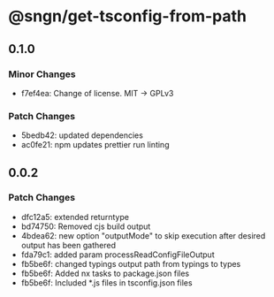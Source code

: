 # @sngn/get-tsconfig-from-path

## 0.1.0

### Minor Changes

- f7ef4ea: Change of license. MIT -> GPLv3

### Patch Changes

- 5bedb42: updated dependencies
- ac0fe21: npm updates
  prettier run
  linting

## 0.0.2

### Patch Changes

- dfc12a5: extended returntype
- bd74750: Removed cjs build output
- 4bdea62: new option "outputMode" to skip execution after desired output has been gathered
- fda79c1: added param processReadConfigFileOutput
- fb5be6f: changed typings output path from typings to types
- fb5be6f: Added nx tasks to package.json files
- fb5be6f: Included \*.js files in tsconfig.json files
